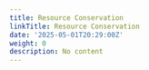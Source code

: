 ```yaml
---
title: Resource Conservation
linkTitle: Resource Conservation
date: '2025-05-01T20:29:00Z'
weight: 0
description: No content
---
```



